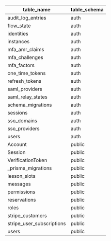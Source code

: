 | table_name                | table_schema |
| ------------------------- | ------------ |
| audit_log_entries         | auth         |
| flow_state                | auth         |
| identities                | auth         |
| instances                 | auth         |
| mfa_amr_claims            | auth         |
| mfa_challenges            | auth         |
| mfa_factors               | auth         |
| one_time_tokens           | auth         |
| refresh_tokens            | auth         |
| saml_providers            | auth         |
| saml_relay_states         | auth         |
| schema_migrations         | auth         |
| sessions                  | auth         |
| sso_domains               | auth         |
| sso_providers             | auth         |
| users                     | auth         |
| Account                   | public       |
| Session                   | public       |
| VerificationToken         | public       |
| _prisma_migrations        | public       |
| lesson_slots              | public       |
| messages                  | public       |
| permissions               | public       |
| reservations              | public       |
| roles                     | public       |
| stripe_customers          | public       |
| stripe_user_subscriptions | public       |
| users                     | public       |